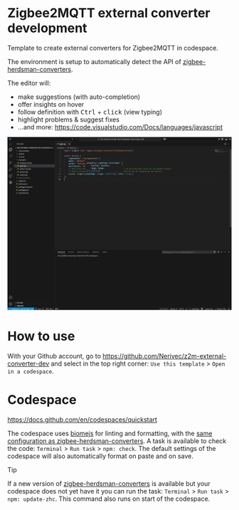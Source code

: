 # Zigbee2MQTT external converter development

Template to create external converters for Zigbee2MQTT in codespace.

The environment is setup to automatically detect the API of [zigbee-herdsman-converters](https://github.com/Koenkk/zigbee-herdsman-converters).

The editor will:
- make suggestions (with auto-completion)
- offer insights on hover
- follow definition with <kbd>Ctrl</kbd> + <kbd>click</kbd> (view typing)
- highlight problems & suggest fixes
- ...and more: https://code.visualstudio.com/Docs/languages/javascript

![screenshot](./screenshot.jpg)

# How to use

With your Github account, go to https://github.com/Nerivec/z2m-external-converter-dev and select in the top right corner: `Use this template` > `Open in a codespace`.

# Codespace

https://docs.github.com/en/codespaces/quickstart

The codespace uses [biomejs](https://biomejs.dev/) for linting and formatting, with the [same configuration as zigbee-herdsman-converters](https://github.com/Koenkk/zigbee-herdsman-converters/blob/master/biome.json). A task is available to check the code: `Terminal` > `Run task` > `npm: check`. The default settings of the codespace will also automatically format on paste and on save.

> [!TIP]
> If a new version of [zigbee-herdsman-converters](https://github.com/Koenkk/zigbee-herdsman-converters) is available but your codespace does not yet have it you can run the task: `Terminal` > `Run task` > `npm: update-zhc`. This command also runs on start of the codespace.

